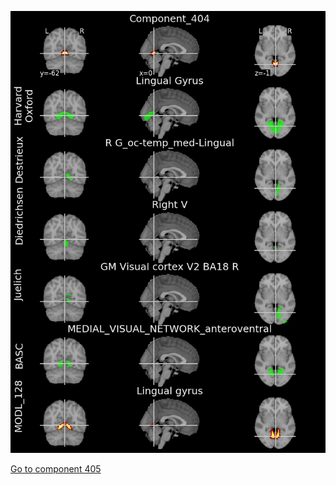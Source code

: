 


![404](preliminary/404.jpg "Component 404")

[Go to component 405](https://parietal-inria.github.io/MODL_atlas/1024/405 "Component 405")